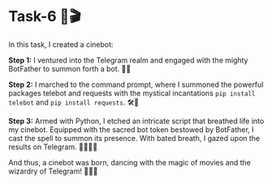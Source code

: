 # Task-6 🤖🎬

In this task, I created a cinebot:

**Step 1:** I ventured into the Telegram realm and engaged with the mighty BotFather to summon forth a bot. 🤖✨

**Step 2:** I marched to the command prompt, where I summoned the powerful packages telebot and requests with the mystical incantations `pip install telebot` and `pip install requests`. 🛠️🔮

**Step 3:** Armed with Python, I etched an intricate script that breathed life into my cinebot. Equipped with the sacred bot token bestowed by BotFather, I cast the spell to summon its presence. With bated breath, I gazed upon the results on Telegram. 👨‍💻📜🔥

And thus, a cinebot was born, dancing with the magic of movies and the wizardry of Telegram! 🎥🎩✨
